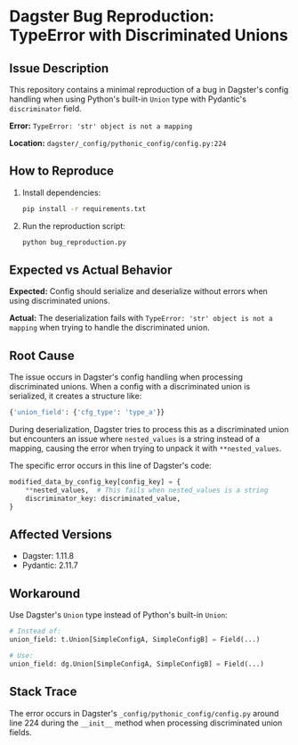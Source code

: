 # Dagster Bug Reproduction: TypeError with Discriminated Unions

## Issue Description

This repository contains a minimal reproduction of a bug in Dagster's config handling when using Python's built-in `Union` type with Pydantic's `discriminator` field.

**Error:** `TypeError: 'str' object is not a mapping`

**Location:** `dagster/_config/pythonic_config/config.py:224`

## How to Reproduce

1. Install dependencies:
   ```bash
   pip install -r requirements.txt
   ```

2. Run the reproduction script:
   ```bash
   python bug_reproduction.py
   ```

## Expected vs Actual Behavior

**Expected:** Config should serialize and deserialize without errors when using discriminated unions.

**Actual:** The deserialization fails with `TypeError: 'str' object is not a mapping` when trying to handle the discriminated union.

## Root Cause

The issue occurs in Dagster's config handling when processing discriminated unions. When a config with a discriminated union is serialized, it creates a structure like:

```python
{'union_field': {'cfg_type': 'type_a'}}
```

During deserialization, Dagster tries to process this as a discriminated union but encounters an issue where `nested_values` is a string instead of a mapping, causing the error when trying to unpack it with `**nested_values`.

The specific error occurs in this line of Dagster's code:
```python
modified_data_by_config_key[config_key] = {
    **nested_values,  # This fails when nested_values is a string
    discriminator_key: discriminated_value,
}
```

## Affected Versions

- Dagster: 1.11.8
- Pydantic: 2.11.7

## Workaround

Use Dagster's `Union` type instead of Python's built-in `Union`:

```python
# Instead of:
union_field: t.Union[SimpleConfigA, SimpleConfigB] = Field(...)

# Use:
union_field: dg.Union[SimpleConfigA, SimpleConfigB] = Field(...)
```

## Stack Trace

The error occurs in Dagster's `_config/pythonic_config/config.py` around line 224 during the `__init__` method when processing discriminated union fields.
